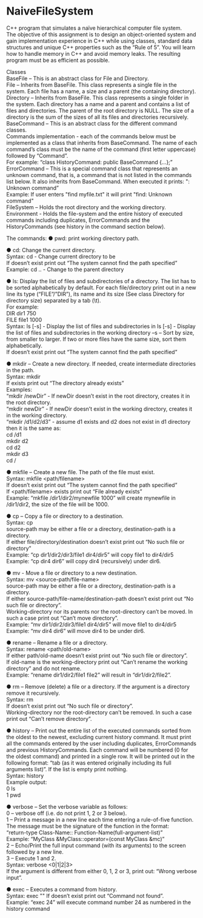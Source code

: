 # NaiveFileSystem
C++ program that simulates a naïve hierarchical computer file system.  
The objective of this assignment is to design an object-oriented system and gain implementation
experience in C++ while using classes, standard data structures and unique C++ properties such
as the “Rule of 5”. You will learn how to handle memory in C++ and avoid memory leaks. The
resulting program must be as efficient as possible.  

Classes  
BaseFile – This is an abstract class for File and Directory.  
File – Inherits from BaseFile. This class represents a single file in the system. Each file has a
name, a size and a parent (the containing directory).  
Directory – Inherits from BaseFile. This class represents a single folder in the system. Each
directory has a name and a parent and contains a list of files and directories. The parent of the
root directory is NULL. The size of a directory is the sum of the sizes of all its files and directories
recursively.  
BaseCommand – This is an abstract class for the different command classes.  
Commands implementation - each of the commands below must be implemented as a class
that inherits from BaseCommand. The name of each command’s class must be the name of the
command (first letter uppercase) followed by “Command”.  
For example: “class HistoryCommand: public BaseCommand {…};”  
ErrorCommand – This is a special command class that represents an unknown command, that is,
a command that is not listed in the commands list below. It also inherits from BaseCommand.
When executed it prints: "<the-input-command>: Unknown command”  
Example: If user enters "find myfile.txt" it will print "find: Unknown command"  
FileSystem – Holds the root directory and the working directory.  
Environment - Holds the file-system and the entire history of executed commands including
duplicates, ErrorCommands and the HistoryCommands (see history in the command section
below).  
 
 The commands:
● pwd: print working directory path.  
 
● cd: Change the current directory.  
Syntax: cd <path> - Change current directory to be <path>  
If <path> doesn’t exist print out “The system cannot find the path specified”  
Example: cd .. - Change to the parent directory  
 
● ls: Display the list of files and subdirectories of a directory. The list has to be sorted
alphabetically by default. For each file/directory print out in a new line its type
(“FILE”/”DIR”), its name and its size (See class Directory for directory size) separated by a tab 
(\t).  
For example:  
DIR dir1 750  
FILE file1 1000  
Syntax: ls [-s] <path> - Display the list of files and subdirectories in <path>
 ls [-s] - Display the list of files and subdirectories in the working directory
–s – Sort by size, from smaller to larger. If two or more files have the same size, sort them
alphabetically.  
If <path> doesn’t exist print out “The system cannot find the path specified”  
 
● mkdir – Create a new directory. If needed, create intermediate directories in the path.  
Syntax: mkdir <path>  
If <path> exists print out “The directory already exists”  
Examples:  
“mkdir /newDir” - If newDir doesn’t exist in the root directory, creates it in the root
directory.  
“mkdir newDir” - If newDir doesn’t exist in the working directory, creates it in the working
directory.  
“mkdir /d1/d2/d3” - assume d1 exists and d2 does not exist in d1 directory then it is the
same as:  
cd /d1  
mkdir d2  
cd d2  
mkdir d3  
cd /  
 
● mkfile – Create a new file. The path of the file must exist.  
Syntax: mkfile <path/filename> <size>  
If <path> doesn’t exist print out “The system cannot find the path specified”  
If <path/filename> exists print out “File already exists”  
Example: “mkfile /dir1/dir2/mynewfile 1000” will create mynewfile in /dir1/dir2, the size of
the file will be 1000.  
 
● cp – Copy a file or directory to a destination.  
Syntax: cp <source-path> <destination-path>  
source-path may be either a file or a directory, destination-path is a directory.  
If either file/directory/destination doesn’t exist print out “No such file or directory”  
Example: “cp dir1/dir2/dir3/file1 dir4/dir5” will copy file1 to dir4/dir5  
Example: “cp dir4 dir6” will copy dir4 (recursively) under dir6.
 
● mv - Move a file or directory to a new destination.  
Syntax: mv <source-path/file-name> <destination-path>  
source-path may be either a file or a directory, destination-path is a directory.  
If either source-path/file-name/destination-path doesn’t exist print out “No such file or
directory”.  
Working-directory nor its parents nor the root-directory can’t be moved. In such a case print
out “Can’t move directory”.  
Example: “mv dir1/dir2/dir3/file1 dir4/dir5” will move file1 to dir4/dir5  
Example: “mv dir4 dir6” will move dir4 to be under dir6.  
 
● rename – Rename a file or a directory.  
Syntax: rename <path/old-name> <new-name>  
If either path/old-name doesn’t exist print out “No such file or directory”.  
If old-name is the working-directory print out “Can’t rename the working directory” and do
not rename.  
Example: “rename dir1/dir2/file1 file2” will result in “dir1/dir2/file2”.  
 
● rm – Remove (delete) a file or a directory. If the argument is a directory remove it
recursively.  
Syntax: rm <path>  
If <path> doesn’t exist print out “No such file or directory”.  
Working-directory nor the root-directory can’t be removed. In such a case print out “Can’t
remove directory”.  
 
● history – Print out the entire list of the executed commands sorted from the oldest to the
newest, excluding current history command. It must print all the commands entered by the
user including duplicates, ErrorCommands and previous HistoryCommands. Each command
will be numbered (0 for the oldest command) and printed in a single row. It will be printed
out in the following format: “<index>tab<the command> (as it was entered originally
including its full arguments list)”. If the list is empty print nothing.  
Syntax: history  
Example output:  
0 ls  
1 pwd  
 
● verbose – Set the verbose variable as follows:  
0 – verbose off (i.e. do not print 1, 2 or 3 below).  
1 – Print a message in a new line each time entering a rule-of-five function. The message
must be the signature of the function in the format:  
“return-type Class-Name:: Function-Name(full-argument-list)”  
Example: “MyClass &MyClass::operator=(const MyClass &mc)”  
2 – Echo/Print the full input command (with its arguments) to the screen followed by a new
line.  
3 – Execute 1 and 2.  
Syntax: verbose <0|1|2|3>  
If the argument is different from either 0, 1, 2 or 3, print out: “Wrong verbose input”. 
 
● exec – Executes a command from history.  
Syntax: exec "<command-number>"
If <command-number> doesn’t exist print out “Command not found”.  
Example: “exec 24” will execute command number 24 as numbered in the history command
